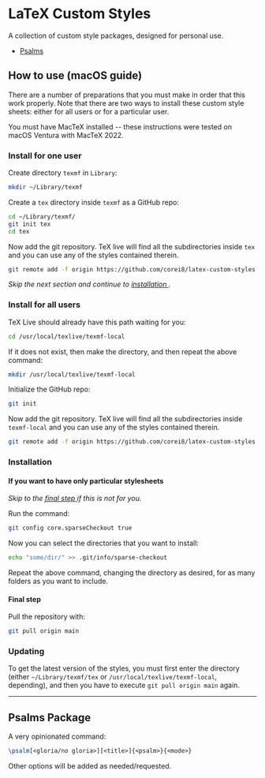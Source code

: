 # LaTeX Custom Styles

A collection of custom style packages, designed for personal use.

- [Psalms](#psalms-package)

## How to use (macOS guide)

There are a number of preparations that you must make in order that this work properly. Note that there are two ways
to install these custom style sheets: either for all users or for a particular user.

You must have MacTeX installed -- these instructions were tested on macOS Ventura with MacTeX 2022.

### Install for one user

Create directory `texmf` in `Library`:

```zsh
mkdir ~/Library/texmf
```

Create a `tex` directory inside `texmf` as a GitHub repo:

```zsh
cd ~/Library/texmf/
git init tex
cd tex
```

Now add the git repository. TeX live will find all the subdirectories inside `tex` and you can use any of the 
styles contained therein.

```zsh
git remote add -f origin https://github.com/corei8/latex-custom-styles.git
```

*Skip the next section and continue to [ installation ]( #installation ).*

### Install for all users

TeX Live should already have this path waiting for you:

```zsh
cd /usr/local/texlive/texmf-local
```

If it does not exist, then make the directory, and then repeat the above command:

```zsh
mkdir /usr/local/texlive/texmf-local
```

Initialize the GitHub repo:

```zsh
git init
```

Now add the git repository. TeX live will find all the subdirectories inside `texmf-local` and you can use any of the 
styles contained therein.

```zsh
git remote add -f origin https://github.com/corei8/latex-custom-styles.git
```

### Installation

#### If you want to have only particular stylesheets

*Skip to the [ final step ]( #final-step ) if this is not for you.*

Run the command:

```zsh
git config core.sparseCheckout true
```

Now you can select the directories that you want to install:

```zsh
echo "some/dir/" >> .git/info/sparse-checkout
```

Repeat the above command, changing the directory as desired, for as many folders as you want to include.

#### Final step

Pull the repository with:

```zsh
git pull origin main
```

### Updating

To get the latest version of the styles, you must first enter the directory (either `~/Library/texmf/tex` or `/usr/local/texlive/texmf-local`, depending), and then you 
have to execute `git pull origin main` again.

---

## Psalms Package

A very opinionated command:

```tex
\psalm[<gloria/no gloria>][<title>]{<psalm>}{<mode>}
```

Other options will be added as needed/requested.




